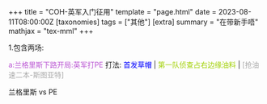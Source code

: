 +++
title = "COH-英军入门征用"
template = "page.html"
date = 2023-08-11T08:00:00Z
[taxonomies]
tags = ["其他"]
[extra]
summary = "在带新手唔"
mathjax = "tex-mml"
+++

<!-- more -->


1.包含两场:

 <font color=#BA55D3>a:兰格里斯下路开局:英军打PE </font> 
打法: <font color=Blue>首发草帽 </font>  | <font color=Markdown>第一队侦查占右边缘油料 </font>  | <font color=#A9A9A9>[抢油速二本-斯图亚特] </font>


兰格里斯 vs PE  




